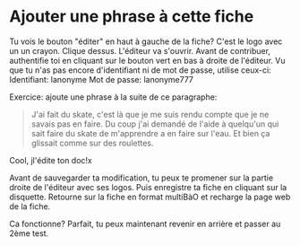 # Ajouter une phrase à cette fiche

Tu vois le bouton "éditer" en haut à gauche de la fiche?
C'est le logo avec un un crayon.
Clique dessus.
L'éditeur va s'ouvrir.
Avant de contribuer, authentifie toi en cliquant sur le bouton vert en bas à droite de l'éditeur.
Vu que tu n'as pas encore d'identifiant ni de mot de passe, utilise ceux-ci: 
Identifiant: lanonyme
Mot de passe: lanonyme777

Exercice: ajoute une phrase à la suite de ce paragraphe:
> J'ai fait du skate, c'est là que je me suis rendu compte que je ne savais pas en faire. Du coup j'ai demandé de l'aide à quelqu'un qui sait faire du skate de m'apprendre a en faire sur l'eau. Et bien ça glissait comme sur des roulettes.


Cool, jl'édite ton doc!x

Avant de sauvegarder ta modification, tu peux te promener sur la partie droite de l'éditeur avec ses logos. Puis enregistre ta fiche en cliquant sur la disquette. 
Retourne sur la fiche en format multiBàO et recharge la page web de la fiche.

Ca fonctionne? Parfait, tu peux maintenant revenir en arrière et passer au 2ème test.
